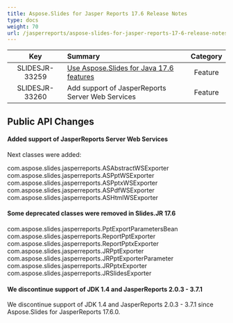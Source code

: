 ```yaml
---
title: Aspose.Slides for Jasper Reports 17.6 Release Notes
type: docs
weight: 70
url: /jasperreports/aspose-slides-for-jasper-reports-17-6-release-notes/
---
```


|**Key** |**Summary** |**Category** |
| :-: | :- | :-: |
|SLIDESJR-33259|[Use Aspose.Slides for Java 17.6 features](/slides/java/aspose-slides-for-java-17-6-release-notes/)|Feature|
|SLIDESJR-33260|Add support of JasperReports Server Web Services|Feature|
## **Public API Changes**

#### **Added support of JasperReports Server Web Services**
Next classes were added:

com.aspose.slides.jasperreports.ASAbstractWSExporter
com.aspose.slides.jasperreports.ASPptWSExporter
com.aspose.slides.jasperreports.ASPptxWSExporter
com.aspose.slides.jasperreports.ASPdfWSExporter
com.aspose.slides.jasperreports.ASHtmlWSExporter
#### **Some deprecated classes were removed in Slides.JR 17.6**
com.aspose.slides.jasperreports.PptExportParametersBean
com.aspose.slides.jasperreports.ReportPptExporter
com.aspose.slides.jasperreports.ReportPptxExporter
com.aspose.slides.jasperreports.JRPptExporter
com.aspose.slides.jasperreports.JRPptExporterParameter
com.aspose.slides.jasperreports.JRPptxExporter
com.aspose.slides.jasperreports.JRSlidesExporter
#### **We discontinue support of JDK 1.4 and JasperReports 2.0.3 - 3.7.1**
We discontinue support of JDK 1.4 and JasperReports 2.0.3 - 3.7.1 since Aspose.Slides for JasperReports 17.6.0.
